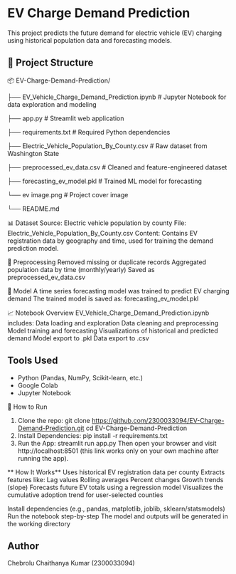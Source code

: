 # EV Charge Demand Prediction
This project predicts the future demand for electric vehicle (EV) charging using historical population data and forecasting models.

## 📁 Project Structure
📦 EV-Charge-Demand-Prediction/

├── EV_Vehicle_Charge_Demand_Prediction.ipynb   # Jupyter Notebook for data exploration and modeling

├── app.py                                      # Streamlit web application

├── requirements.txt                            # Required Python dependencies

├── Electric_Vehicle_Population_By_County.csv   # Raw dataset from Washington State

├── preprocessed_ev_data.csv                    # Cleaned and feature-engineered dataset

├── forecasting_ev_model.pkl                    # Trained ML model for forecasting

└── ev image.png                                # Project cover image

└── README.md  

📊 Dataset
Source: Electric vehicle population by county
File: Electric_Vehicle_Population_By_County.csv
Content: Contains EV registration data by geography and time, used for training the demand prediction model.

🧹 Preprocessing
Removed missing or duplicate records
Aggregated population data by time (monthly/yearly)
Saved as preprocessed_ev_data.csv 

🤖 Model
A time series forecasting model was trained to predict EV charging demand
The trained model is saved as: forecasting_ev_model.pkl

📈 Notebook Overview
EV_Vehicle_Charge_Demand_Prediction.ipynb includes:
Data loading and exploration
Data cleaning and preprocessing
Model training and forecasting
Visualizations of historical and predicted demand
Model export to .pkl
Data export to .csv

## Tools Used
- Python (Pandas, NumPy, Scikit-learn, etc.)
- Google Colab
- Jupyter Notebook

🚀 How to Run
1. Clone the repo:
  git clone https://github.com/2300033094/EV-Charge-Demand-Prediction.git
  cd EV-Charge-Demand-Prediction
2. Install Dependencies:
  pip install -r requirements.txt
3. Run the App:
   streamlit run app.py
Then open your browser and visit http://localhost:8501 (this link works only on your own machine after running the app).

** How It Works**
Uses historical EV registration data per county
Extracts features like:
Lag values
Rolling averages
Percent changes
Growth trends (slope)
Forecasts future EV totals using a regression model
Visualizes the cumulative adoption trend for user-selected counties

Install dependencies (e.g., pandas, matplotlib, joblib, sklearn/statsmodels)
Run the notebook step-by-step
The model and outputs will be generated in the working directory

## Author
Chebrolu Chaithanya Kumar (2300033094)
